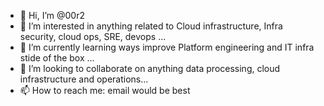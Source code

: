 - 👋 Hi, I’m @00r2
- 👀 I’m interested in anything related to Cloud infrastructure, Infra security, cloud ops, SRE, devops ...
- 🌱 I’m currently learning ways improve Platform engineering and IT infra stide of the box ...
- 💞️ I’m looking to collaborate on anything data processing, cloud infrastructure and operations...
- 📫 How to reach me: email would be best

<!---
00r2/00r2 is a ✨ special ✨ repository because its `README.md` (this file) appears on your GitHub profile.
You can click the Preview link to take a look at your changes.
--->
